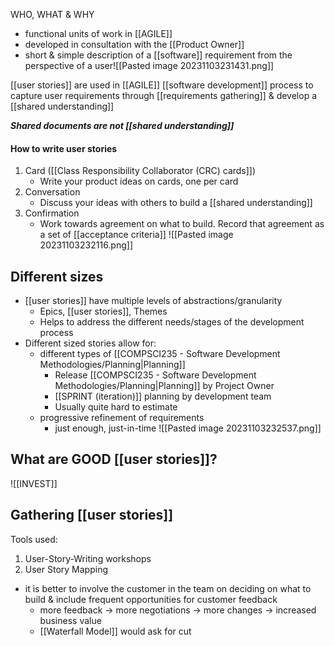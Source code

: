 WHO, WHAT & WHY

- functional units of work in [[AGILE]]
- developed in consultation with the [[Product Owner]]
- short & simple description of a [[software]] requirement from the perspective of a user![[Pasted image 20231103231431.png]]

[[user stories]] are used in [[AGILE]] [[software development]] process to capture user requirements through [[requirements gathering]] & develop a [[shared understanding]]

***Shared documents are not [[shared understanding]]***

#### How to write user stories
1. Card ([[Class Responsibility Collaborator (CRC) cards]])
	- Write your product ideas on cards, one per card
2. Conversation
	- Discuss your ideas with others to build a [[shared understanding]]
3. Confirmation
	- Work towards agreement on what to build. Record that agreement as a set of [[acceptance criteria]]
![[Pasted image 20231103232116.png]]

## Different sizes
- [[user stories]] have multiple levels of abstractions/granularity
	- Epics, [[user stories]], Themes
	- Helps to address the different needs/stages of the development process
- Different sized stories allow for:
	- different types of [[COMPSCI235 - Software Development Methodologies/Planning|Planning]]
		- Release [[COMPSCI235 - Software Development Methodologies/Planning|Planning]] by Project Owner
		- [[SPRINT (iteration)]] planning by development team
		- Usually quite hard to estimate
	- progressive refinement of requirements
		- just enough, just-in-time
![[Pasted image 20231103232537.png]]

## What are GOOD [[user stories]]?
![[INVEST]]

## Gathering [[user stories]]
Tools used:
1. User-Story-Writing workshops
2. User Story Mapping

- it is better to involve the customer in the team on deciding on what to build & include frequent opportunities for customer feedback
	- more feedback $\rightarrow$ more negotiations $\rightarrow$ more changes $\rightarrow$ increased business value
	- [[Waterfall Model]] would ask for cut
